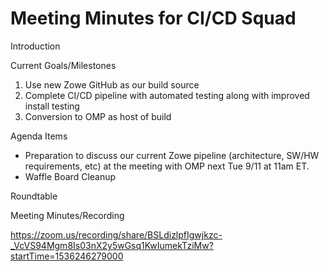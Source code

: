 # Meeting Minutes for CI/CD Squad

Introduction

Current Goals/Milestones

1. Use new Zowe GitHub as our build source
2. Complete CI/CD pipeline with automated testing along with improved install testing
3. Conversion to OMP as host of build

Agenda Items

- Preparation to discuss our current Zowe pipeline (architecture, SW/HW requirements, etc) at the meeting with OMP next Tue 9/11 at 11am ET.
- Waffle Board Cleanup

Roundtable

Meeting Minutes/Recording

https://zoom.us/recording/share/BSLdizlpfIgwjkzc-_VcVS94Mgm8Is03nX2y5wGsq1KwIumekTziMw?startTime=1536246279000

